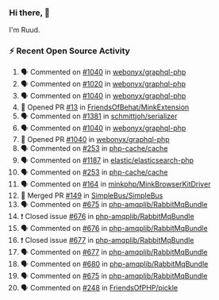 ### Hi there, 👋

I'm Ruud.
 
### :zap: Recent Open Source Activity

<!--START_SECTION:activity-->
1. 🗣 Commented on [#1040](https://github.com/webonyx/graphql-php/issues/1040) in [webonyx/graphql-php](https://github.com/webonyx/graphql-php)
2. 🗣 Commented on [#1020](https://github.com/webonyx/graphql-php/issues/1020) in [webonyx/graphql-php](https://github.com/webonyx/graphql-php)
3. 🗣 Commented on [#1040](https://github.com/webonyx/graphql-php/issues/1040) in [webonyx/graphql-php](https://github.com/webonyx/graphql-php)
4. 💪 Opened PR [#13](https://github.com/FriendsOfBehat/MinkExtension/pull/13) in [FriendsOfBehat/MinkExtension](https://github.com/FriendsOfBehat/MinkExtension)
5. 🗣 Commented on [#1381](https://github.com/schmittjoh/serializer/issues/1381) in [schmittjoh/serializer](https://github.com/schmittjoh/serializer)
6. 🗣 Commented on [#1040](https://github.com/webonyx/graphql-php/issues/1040) in [webonyx/graphql-php](https://github.com/webonyx/graphql-php)
7. 💪 Opened PR [#1040](https://github.com/webonyx/graphql-php/pull/1040) in [webonyx/graphql-php](https://github.com/webonyx/graphql-php)
8. 🗣 Commented on [#253](https://github.com/php-cache/cache/issues/253) in [php-cache/cache](https://github.com/php-cache/cache)
9. 🗣 Commented on [#1187](https://github.com/elastic/elasticsearch-php/issues/1187) in [elastic/elasticsearch-php](https://github.com/elastic/elasticsearch-php)
10. 🗣 Commented on [#253](https://github.com/php-cache/cache/issues/253) in [php-cache/cache](https://github.com/php-cache/cache)
11. 🗣 Commented on [#164](https://github.com/minkphp/MinkBrowserKitDriver/issues/164) in [minkphp/MinkBrowserKitDriver](https://github.com/minkphp/MinkBrowserKitDriver)
12. 🎉 Merged PR [#149](https://github.com/SimpleBus/SimpleBus/pull/149) in [SimpleBus/SimpleBus](https://github.com/SimpleBus/SimpleBus)
13. 🗣 Commented on [#675](https://github.com/php-amqplib/RabbitMqBundle/issues/675) in [php-amqplib/RabbitMqBundle](https://github.com/php-amqplib/RabbitMqBundle)
14. ❗️ Closed issue [#676](https://github.com/php-amqplib/RabbitMqBundle/issues/676) in [php-amqplib/RabbitMqBundle](https://github.com/php-amqplib/RabbitMqBundle)
15. 🗣 Commented on [#676](https://github.com/php-amqplib/RabbitMqBundle/issues/676) in [php-amqplib/RabbitMqBundle](https://github.com/php-amqplib/RabbitMqBundle)
16. ❗️ Closed issue [#677](https://github.com/php-amqplib/RabbitMqBundle/issues/677) in [php-amqplib/RabbitMqBundle](https://github.com/php-amqplib/RabbitMqBundle)
17. 🗣 Commented on [#677](https://github.com/php-amqplib/RabbitMqBundle/issues/677) in [php-amqplib/RabbitMqBundle](https://github.com/php-amqplib/RabbitMqBundle)
18. 🗣 Commented on [#680](https://github.com/php-amqplib/RabbitMqBundle/issues/680) in [php-amqplib/RabbitMqBundle](https://github.com/php-amqplib/RabbitMqBundle)
19. 🗣 Commented on [#675](https://github.com/php-amqplib/RabbitMqBundle/issues/675) in [php-amqplib/RabbitMqBundle](https://github.com/php-amqplib/RabbitMqBundle)
20. 🗣 Commented on [#248](https://github.com/FriendsOfPHP/pickle/issues/248) in [FriendsOfPHP/pickle](https://github.com/FriendsOfPHP/pickle)
<!--END_SECTION:activity-->
